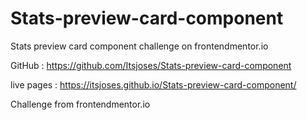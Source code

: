 # Stats-preview-card-component
Stats preview card component challenge on frontendmentor.io

GitHub : https://github.com/Itsjoses/Stats-preview-card-component

live pages : https://itsjoses.github.io/Stats-preview-card-component/


Challenge from frontendmentor.io
